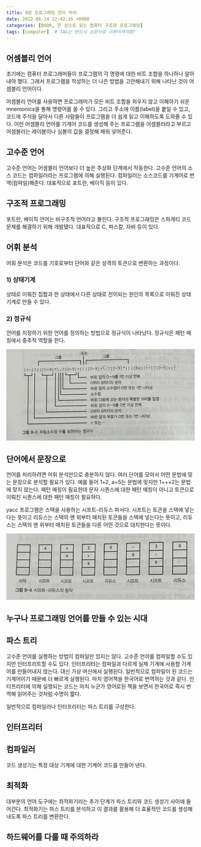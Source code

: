```yaml
---
title: 8장 프로그래밍 언어 처리
date: 2022-06-14 22:42:35 +0900
categories: [BOOK, 한 권으로 읽는 컴퓨터 구조와 프로그래밍]
tags: [computer]  # TAG는 반드시 소문자로 이루어져야함!
---
```


## 어셈블리 언어
초기에는 컴퓨터 프로그래머들이 프로그램의 각 명령에 대한 비트 조합을 하나하나 알아내야 했다. 그래서 프로그램을 작성하는 더 나은 방법을 고안해내기 위해 나타난 것이 어셈블리 언어이다.

어셈블리 언어를 사용하면 프로그래머가 모든 비트 조합을 외우지 않고 이해하기 쉬운 mnemonics을 통해 명령어를 쓸 수 있다. 그리고 주소에 이름(label)을 붙일 수 있고, 코드에 주석을 달아서 다른 사람들이 프로그램을 더 쉽게 읽고 이해하도록 도와줄 수 있다.
이런 어셈블리 언어를 기계어 코드를 생성해 주는 프로그램을 어셈블러라고 부르고 어셈블러는 레이블이나 심볼의 값을 결정해 채워 넣어준다.

## 고수준 언어
고수준 언어는 어셈블리 언어보다 더 높은 추상화 단계에서 작동한다. 고수준 언어의 소스 코드는 컴파일러라는 프로그램에 의해 실행된다. 컴파일러는 소스코드를 기계어로 번역(컴파일)해준다.
대표적으로 포트란, 베이직 등이 있다.

## 구조적 프로그래밍
포트란, 베이직 언어는 비구조적 언어라고 불린다. 구조적 프로그래밍은 스파게티 코드 문제를 해결하기 위해 개발됐다. 대표적으로 C, 파스칼, 자바 등이 있다.

## 어휘 분석
어휘 분석은 코드를 기호로부터 단어와 같은 성격의 토큰으로 변환하는 과정이다.

### 1) 상태기계
상태로 이뤄진 집합과 한 상태에서 다른 상태로 전이되는 원인의 목록으로 이뤄진 상태 기계로 만들 수 있다.

### 2) 정규식
언어를 지정하기 위한 언어를 정의하는 방법으로 정규식이 나타났다. 정규식은 패턴 매칭에서 중추적 역할을 한다.

<img src="/assets/img/posting_img/book/programingStructure/정규표현식.jpeg" width="700px">

## 단어에서 문장으로
언어를 처리하려면 어휘 분석만으로 충분하지 않다. 여러 단어를 모아서 어떤 문법에 맞는 문장으로 분석할 필요가 있다. 예를 들어 1+2, a=5는 문법에 맞지만 1+++2는 문법에 맞지 않는다. 패턴 매칭이 필요한데 문자 시퀀스에 대한 패턴 매칭이 아니고 토큰으로 이뤄진 시퀀스에 대한 패턴 매칭이 필요하다.

yacc 프로그램은 스택을 사용하는 시프트-리듀스 파서다. 시프트는 토큰을 스택에 넣는다는 뜻이고 리듀스는 스택의 맨 위부터 매치된 토큰들을 스택에 넣는다는 뜻이고, 리듀스는 스택의 맨 위부터 매치된 토큰들을 다른 어떤 것으로 대치한다는 뜻이다.

<img src="/assets/img/posting_img/book/programingStructure/시프트-리듀스.jpeg" width="700px">

## 누구나 프로그래밍 언어를 만들 수 있는 시대

## 파스 트리
고수준 언어를 실행하는 방법이 컴파일만 있지는 않다. 고수준 언어를 컴파일할 수도 있지만 인터프리트할 수도 있다. 인터프리터는 컴파일과 다르게 실제 기계에 사용할 기계어를 만들어내지 않는다. 대신 가상 머신에서 실행된다.
일반적으로 컴파일이 된 코드는 기계어이기 때문에 더 빠르게 실행된다. 마치 영어책을 한국어로 번역하는 것과 같다. 인터프리터에 의해 실행되는 코드는 마치 누군가 영어로된 책을 보면서 한국어로 즉시 번역해 읽어주는 것처럼 수명이 짧다.

일반적으로 컴파일러나 인터프리터는 파스 트리를 구성한다.

## 인터프리터

## 컴파일러
코드 생성기는 특정 대상 기계에 대한 기계어 코드를 만들어 낸다.

## 최적화
대부분의 언어 도구에는 최적화기라는 추가 단계가 파스 트리와 코드 생성기 사이에 들어간다. 최적화기는 파스 트리를 분석하고 이 결과를 활용해 더 효율적인 코드를 생성해내도록 파스 트리를 변환한다.

## 하드웨어를 다룰 때 주의하라
